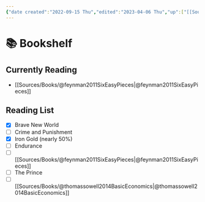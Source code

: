```yaml
---
{"date created":"2022-09-15 Thu","edited":"2023-04-06 Thu","up":["[[Sources]]"],"dg-publish":true,"permalink":"/atlas/bookshelf/","dgPassFrontmatter":true}
---
```


# 📚 Bookshelf

## Currently Reading

- [[Sources/Books/@feynman2011SixEasyPieces\|@feynman2011SixEasyPieces]]


<div class="transclusion internal-embed is-loaded"><div class="markdown-embed">



## Reading List

- [x] Brave New World
- [ ] Crime and Punishment
- [x] Iron Gold (nearly 50%)
- [ ] Endurance
- [ ] [[Sources/Books/@feynman2011SixEasyPieces\|@feynman2011SixEasyPieces]]
- [ ] The Prince
- [ ] [[Sources/Books/@thomassowell2014BasicEconomics\|@thomassowell2014BasicEconomics]]

</div></div>

